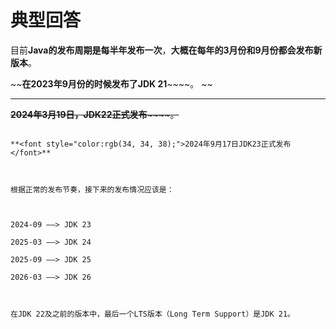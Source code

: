 # 典型回答


目前**Java的发布周期是每半年发布一次**，**大概在每年的3月份和9月份都会发布新版本**。



~~**在2023年9月份的时候发布了JDK 21**~~~~。 ~~ 

****

~~**2024年3月19日，JDK22正式发布**~~~~。~~

~~~~

**<font style="color:rgb(34, 34, 38);">2024年9月17日JDK23正式发布</font>**



根据正常的发布节奏，接下来的发布情况应该是：



2024-09 ——> JDK 23

2025-03 ——> JDK 24

2025-09 ——> JDK 25

2026-03 ——> JDK 26



在JDK 22及之前的版本中，最后一个LTS版本（Long Term Support）是JDK 21。

